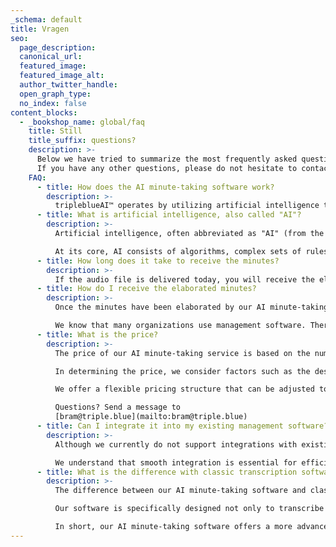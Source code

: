 ```yaml
---
_schema: default
title: Vragen
seo:
  page_description:
  canonical_url:
  featured_image:
  featured_image_alt:
  author_twitter_handle:
  open_graph_type:
  no_index: false
content_blocks:
  - _bookshop_name: global/faq
    title: Still
    title_suffix: questions?
    description: >-
      Below we have tried to summarize the most frequently asked questions.
      If you have any other questions, please do not hesitate to contact us.
    FAQ:
      - title: How does the AI minute-taking software work?
        description: >-
          tripleblueAI™ operates by utilizing artificial intelligence that, based on the audio file and associated context documents, creates a fully elaborated set of minutes. Based on your own template and style preferences, a high-quality set of minutes is produced with all important points, action items, and identified decisions. The software is also capable of recognizing different speakers and documenting their contributions separately, ensuring a clear and structured minute-taking process.
      - title: What is artificial intelligence, also called "AI"?
        description: >-
          Artificial intelligence, often abbreviated as "AI" (from the English "Artificial Intelligence"), refers to the simulation of human intelligence in machines that are programmed to perform tasks that normally require human intelligence. This includes activities such as learning, reasoning, problem-solving, perception, and understanding language.

          At its core, AI consists of algorithms, complex sets of rules and instructions that enable machines to analyze data, recognize patterns, and make decisions with some degree of autonomy. This technology is applied in various sectors, ranging from simple tasks such as recommendation systems in online stores to complex applications like self-driving cars, advanced medical diagnoses, and, as in your case, improving business processes through AI-driven minute-taking software.
      - title: How long does it take to receive the minutes?
        description: >-
          If the audio file is delivered today, you will receive the elaborated minutes tomorrow. That is our goal. As soon as the audio file and context documents are provided, we always try to deliver the minutes within 24 hours. Depending on your wishes, such as an extra quality check, the quality of the audio, and the quality of the meeting structure, this can take up to a maximum of 5 working days. We always make clear agreements in advance and share any issues transparently and timely with you. Should there be problems with the quality of the audio recordings, we are happy to help you improve them.
      - title: How do I receive the elaborated minutes?
        description: >-
          Once the minutes have been elaborated by our AI minute-taking software, they are standardly available in our web application. You can easily consult, adjust, or download the elaborated minutes by logging into your account in our web application.

          We know that many organizations use management software. Therefore, we are always open to a discussion about how we can integrate the minutes directly into your own management software. This way, we can look together for a solution that best fits your specific needs and workflows, to further optimize usability and efficiency.
      - title: What is the price?
        description: >-
          The price of our AI minute-taking service is based on the number of audio hours of your meetings and is settled per audio hour. The final costs depend on your specific wishes and the volume of meetings you want to have minuted.

          In determining the price, we consider factors such as the desired style of the minutes and whether you need an extra quality control by our own minute-takers. A more detailed, specific style or the use of an extra quality control can lead to a higher price per audio hour, given the additional time and resources required for this.

          We offer a flexible pricing structure that can be adjusted to your needs and budget. For a detailed quote, we invite you to contact us, so we can discuss your specific requirements and wishes and propose a tailor-made offer.

          Questions? Send a message to
          [bram@triple.blue](mailto:bram@triple.blue)
      - title: Can I integrate it into my existing management software?
        description: >-
          Although we currently do not support integrations with existing management software (such as Twinq and Convect), we aim to offer this possibility in the future. However, we do provide minutes in the desired format, so they can be easily transferred to various software systems.

          We understand that smooth integration is essential for efficiency and ease of use. Our team is ready to work with you on a seamless integration into your workflows. Do not hesitate to contact us to discuss your specific needs, so we can find a solution that best fits your organization.
      - title: What is the difference with classic transcription software?
        description: >-
          The difference between our AI minute-taking software and classic transcription software lies mainly in the intelligence and functionality focused on minute elaboration. While traditional transcription software limits itself to converting speech to text, our AI-driven software goes a step further by understanding the context and core of the meeting.

          Our software is specifically designed not only to transcribe words but also to identify important points, decisions, and action items. This means that the software can recognize the structure of a meeting, such as the distinction between different speakers, agenda items, and discussions. Moreover, our software can automatically structure and format the minutes, resulting in a clear, concise, and immediately usable document.

          In short, our AI minute-taking software offers a more advanced, intelligent, and customized solution for elaborating minutes, as opposed to the basic transcription functions of classic software. This results in a significant saving of time and effort in processing meeting data.
---
```

